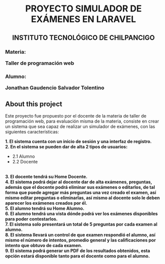 <h1 align="center">PROYECTO SIMULADOR DE EXÁMENES EN LARAVEL</h1>

<h2 align="center">INSTITUTO TECNOLÓGICO DE CHILPANCIGO</h2>

<h3>Materia: <p> Taller de programación web</p> </h3>
<h3>Alumno: <p> Jonathan Gaudencio Salvador Tolentino </p></h3>

## About this project

Este proyecto fue propuesto por el docente de la materia de taller de programación web, para evaluación misma de la materia, consiste en crear un sistema que sea capaz de realizar un simulador de exámenes, con las siguientes características:

<b>1. El sistema cuenta con un inicio de sesión y una interfaz de registro.</b>
<br>
<b>2. En el sistema se pueden dar de alta 2 tipos de usuarios:</b>
- 2.1 Alumno
- 2.2 Docente
<br>
<b>3. El docente tendrá su Home Docente.</b>
<br>
<b>4. El sistema podrá dejar al docente dar de alta exámenes, preguntas, además que el docente podrá eliminar sus exámenes o editarlos, de tal forma que puede agregar más preguntas una vez creado el examen, así mismo editar preguntas o eliminarlas, así mismo al docente solo le deben aparecer los exámenes creados por él.</b>
<br>
<b>5. El alumno tendrá su Home Alumno.</b>
<br>
<b>6. El alumno tendrá una vista dónde podrá ver los exámenes disponibles para poder contestarlos.</b>
<br>
<b>7. El sistema solo presentará un total de 5 preguntas por cada examen al alumno.</b>
<br>
<b>8. El sistema llevará un control de que examen respondió el alumno, así mismo el número de intentos, promedio general y las calificaciones por intento que obtuvo de cada examen.</b>
<br>
<b>9. El sistema podrá generar un PDF de los resultados obtenidos, esta opción estará disponible tanto para el docente como para el alumno.</b>
